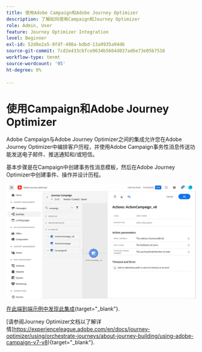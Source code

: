 ```yaml
---
title: 使用Adobe Campaign和Adobe Journey Optimizer
description: 了解如何使用Campaign和Journey Optimizer
role: Admin, User
feature: Journey Optimizer Integration
level: Beginner
exl-id: 52d8e2a5-9fdf-498a-bdbd-13a9935a94d6
source-git-commit: 7cd2e433cbfce9634b5664d037ad6e73e05b7516
workflow-type: tm+mt
source-wordcount: '95'
ht-degree: 0%

---
```


# 使用Campaign和Adobe Journey Optimizer

Adobe Campaign与Adobe Journey Optimizer之间的集成允许您在Adobe Journey Optimizer中编排客户历程，并使用Adobe Campaign事务性消息传送功能发送电子邮件、推送通知和/或短信。

基本步骤是在Campaign中创建事务性消息模板，然后在Adobe Journey Optimizer中创建事件、操作并设计历程。


![](assets/ajo-integration.png)


[在此端到端示例中发现此集成](https://experienceleague.adobe.com/en/docs/journey-optimizer/using/orchestrate-journeys/journey-use-cases/business-use-cases/ajo-ac){target="_blank"}.


[请参阅Journey Optimizer文档以了解详情]https://experienceleague.adobe.com/en/docs/journey-optimizer/using/orchestrate-journeys/about-journey-building/using-adobe-campaign-v7-v8){target="_blank"}.

